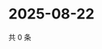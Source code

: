 # 2025-08-22

共 0 条

<!-- BEGIN ZHIHUVIDEO -->
<!-- 最后更新时间 Fri Aug 22 2025 08:54:07 GMT+0800 (China Standard Time) -->

<!-- END ZHIHUVIDEO -->
